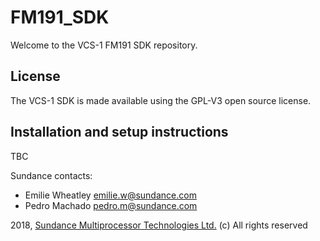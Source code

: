 # FM191_SDK
Welcome to the VCS-1 FM191 SDK repository.

## License
The VCS-1 SDK is made available using the GPL-V3 open source license.

## Installation and setup instructions
TBC

Sundance contacts:

* Emilie Wheatley <emilie.w@sundance.com>
* Pedro Machado <pedro.m@sundance.com>

2018, [Sundance Multiprocessor Technologies Ltd.](http://www.sundance.technology/) (c) All rights reserved
